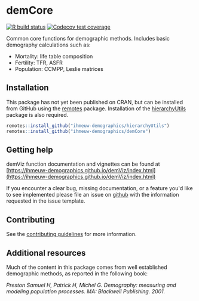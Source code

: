 # demCore

<!-- badges: start -->
[![R build status](https://github.com/ihmeuw-demographics/demCore/workflows/R-CMD-check/badge.svg)](https://github.com/ihmeuw-demographics/demCore/actions)
[![Codecov test coverage](https://codecov.io/gh/ihmeuw-demographics/demCore/branch/master/graph/badge.svg)](https://codecov.io/gh/ihmeuw-demographics/demCore?branch=master)
<!-- badges: end -->

Common core functions for demographic methods.
Includes basic demography calculations such as:

* Mortality: life table composition
* Fertility: TFR, ASFR
* Population: CCMPP, Leslie matrices

## Installation

This package has not yet been published on CRAN, but can be installed from GitHub using the [remotes](https://remotes.r-lib.org/) package.
Installation of the [hierarchyUtils](https://github.com/ihmeuw-demographics/hierarchyUtils) package is also required.

```r
remotes::install_github("ihmeuw-demographics/hierarchyUtils")
remotes::install_github("ihmeuw-demographics/demCore")
```

## Getting help

demViz function documentation and vignettes can be found at [https://ihmeuw-demographics.github.io/demViz/index.html](https://ihmeuw-demographics.github.io/demViz/index.html)

If you encounter a clear bug, missing documentation, or a feature you'd like to see implemented please file an issue on [github](https://github.com/ihmeuw-demographics/demViz/issues) with the information requested in the issue template.

## Contributing

See the [contributing guidelines](https://github.com/ihmeuw-demographics/.github/blob/master/contributing.md) for more information.

## Additional resources

Much of the content in this package comes from well established demographic methods, as reported in the following book:

*Preston Samuel H, Patrick H, Michel G. Demography: measuring and modeling population processes. MA: Blackwell Publishing. 2001.*
